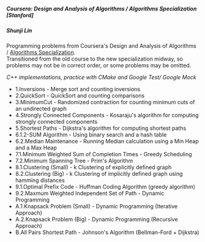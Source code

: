 ##### Coursera: Design and Analysis of Algorithms / Algorithms Specialization [Stanford]

##### Shunji Lin  

Programming problems from Coursera's Design and Analysis of Algorithms / [Algorithms Specialization](https://www.coursera.org/specializations/algorithms).  
Transitioned from the old course to the new specialization midway, so problems may not be in correct order, or some problems may be omitted.

*C++ implementations, practice with CMake and Google Test/ Google Mock*

* 1.Inversions - Merge sort and counting inversions
* 2.QuickSort - QuickSort and counting comparisons
* 3.MinimumCut - Randomized contraction for counting minimum cuts of an undirected graph
* 4.Strongly Connected Components - Kosaraju's algorithm for computing strongly connected components
* 5.Shortest Paths - Dijkstra's algorithm for computing shortest paths
* 6.1.2-SUM Algorithm - Using binary search and a hash table
* 6.2.Median Maintenance - Running Median calculation using a Min Heap and a Max Heap
* 7.1.Minimum Weighted Sum of Completion Times - Greedy Scheduling
* 7.2.Minimum Spanning Tree - Prim's Algorithm
* 8.1.Clustering (Small) - k Clustering of explicitly defined graph
* 8.2.Clustering (Big) - k Clustering of implicitly defined graph using hamming distances
* 9.1.Optimal Prefix Code - Huffman Coding Algorithm (greedy algorithm)
* 9.2.Maxmum Weighted Independent Set of Path - Dynamic Programming
* A.1.Knapsack Problem (Small) - Dynamic Programming (Iterative Approach)
* A.2.Knapsack Problem (Big) - Dynamic Programming (Recursive Approach)
* B.All Pairs Shortest Path - Johnson's Algorithm (Bellman-Ford + Dijkstra)